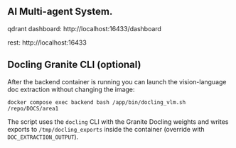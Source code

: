 ﻿## AI Multi-agent System.

qdrant dashboard:
http://localhost:16433/dashboard

rest:
http://localhost:16433

## Docling Granite CLI (optional)

After the backend container is running you can launch the vision-language doc extraction without changing the image:

```
docker compose exec backend bash /app/bin/docling_vlm.sh /repo/DOCS/area1
```

The script uses the `docling` CLI with the Granite Docling weights and writes exports to `/tmp/docling_exports` inside the container (override with `DOC_EXTRACTION_OUTPUT`).
